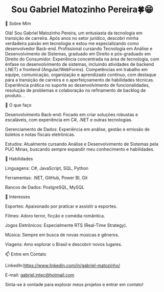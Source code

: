 <h1 align="center">Sou Gabriel Matozinho Pereira🍀😁</h1>


🌟 Sobre Mim

Olá! Sou Gabriel Matozinho Pereira, um entusiasta da tecnologia em transição de carreira. Após anos no setor jurídico, descobri minha verdadeira paixão em tecnologia e estou me especializando como desenvolvedor Back-end.
Profissional cursando Tecnologia em Análise e Desenvolvimento de Sistemas, graduado em Direito e pós-graduado em Direito do Consumidor. Experiência concentrada na área de tecnologia, com ênfase no desenvolvimento de sistemas, incluindo atividades de backend (.NET) e frontend (Angular/WebForms). Competências em trabalho em equipe, comunicação, organização e aprendizado contínuo, com destaque para a transição de carreira e o aperfeiçoamento de habilidades técnicas. Experiência prática no suporte ao desenvolvimento de funcionalidades, resolução de problemas e colaboração no refinamento de backlog de produto.
.</h4>


🚀 O que faço

Desenvolvimento Back-end: Focado em criar soluções robustas e escaláveis, com experiência em C#, .NET e outras tecnologias.

Gerenciamento de Dados: Experiência em análise, gestão e emissão de boletos e notas fiscais eletrônicas.

Estudos: Atualmente cursando Análise e Desenvolvimento de Sistemas pela PUC Minas, buscando sempre expandir meu conhecimento e habilidades.


🎯 Habilidades

Linguagens: C#, JavaScript, SQL, Python

Ferramentas: .NET, GitHub, Power BI, Git

Bancos de Dados: PostgreSQL, MySQL


🎉 Interesses

Esportes: Apaixonado por praticar e assistir a esportes.

Filmes: Adoro terror, ficção e comédia romântica.

Jogos Eletrônicos: Especialmente RTS (Real-Time Strategy).

Música: Sempre em busca de novas músicas e gêneros.

Viagens: Amo explorar o Brasil e descobrir novos lugares.


📫 Entre em Contato

LinkedIn:https://www.linkedin.com/in/gabriel-matozinho/

E-mail: gabriel.intec@hotmail.com

Sinta-se à vontade para explorar meus projetos e entrar em contato!
